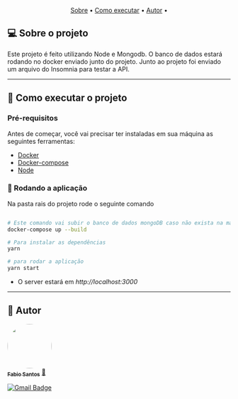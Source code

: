 <p align="center">
 <a href="#-sobre-o-projeto">Sobre</a> •
 <a href="#-como-executar-o-projeto">Como executar</a> • 
 <a href="#-autor">Autor</a> • 
</p>


## 💻 Sobre o projeto

 Este projeto é feito utilizando Node e Mongodb. O banco de dados estará rodando no docker enviado junto do projeto. Junto ao projeto foi enviado um arquivo do Insomnia para testar a API.

---

## 🚀 Como executar o projeto

### Pré-requisitos

Antes de começar, você vai precisar ter instaladas em sua máquina as seguintes ferramentas:

- [Docker](https://www.docker.com/)
- [Docker-compose](https://docs.docker.com/compose/install/)
- [Node](https://nodejs.org/en/)


### 🎲 Rodando a aplicação
Na pasta rais do projeto rode o seguinte comando

```bash

# Este comando vai subir o banco de dados mongoDB caso não exista na máquina
docker-compose up --build

# Para instalar as dependências
yarn

# para rodar a aplicação
yarn start
```
- O server estará em *http://localhost:3000*

---

## 🦸 Autor

<a href="https://github.com/fabioprogramadorti">
 <img style="border-radius: 50%;" src="./img/fabio.jpeg" width="100px;" alt=""/>
 <br />
 <sub><b>Fabio Santos</b></sub></a> <a href="https://github.com/fabioprogramadorti" title="Rocketseat">🚀</a>
 <br />

[![Gmail Badge](https://img.shields.io/badge/-fabioprogramadorti@gmail.com-c14438?style=flat-square&logo=Gmail&logoColor=white&link=mailto:fabioprogramadorti@gmail.com)](mailto:fabioprogramadorti@gmail.com)
